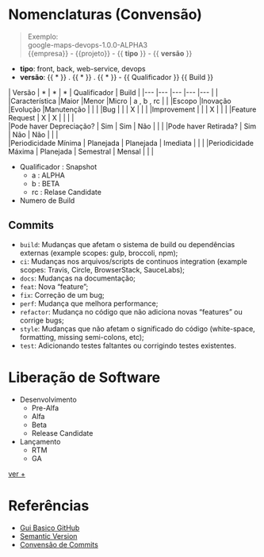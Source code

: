 # Nomenclaturas (Convensão)

> Exemplo: <br>
>  google-maps-devops-1.0.0-ALPHA3 <br>
> {{empresa}} - {{projeto}} - {{ **tipo** }} - {{ **versão** }}

- **tipo**: front, back, web-service, devops
- **versão**: {{ * }} . {{ * }} . {{ * }} - {{ Qualificador }} {{ Build }}

| Versão                                            | *         | *         | *         | Qualificador | Build |
|---                                                |---        |---        |---        |---           |       |
|Característica	                                    |Maior	    |Menor	    |Micro  	  | a , b , rc   |       | 
|Escopo	                                            |Inovação	  |Evolução	  |Manutenção	|              |       |
|Bug                                                |	          |           | X	        |              |       |
|Improvement			                                  |           |           | X         |	             |       |
|Feature Request	                                  | X	        | X         |           |              |       |		
|Pode haver Depreciação?	                          | Sim       | Sim       | Não       |	             |       |
|Pode haver Retirada?	                              | Sim       | Não       | Não       |              |       |	
|Periodicidade Mínima	                              | Planejada	| Planejada	| Imediata	|              |       |
|Periodicidade Máxima	                              | Planejada	| Semestral	| Mensal    |              |       |


- Qualificador : Snapshot 
  - a : ALPHA 
  - b : BETA 
  - rc : Relase Candidate
- Numero de Build

## Commits

- `build`: Mudanças que afetam o sistema de build ou dependências externas (example scopes: gulp, broccoli, npm);
- `ci`: Mudanças nos arquivos/scripts de continuos integration (example scopes: Travis, Circle, BrowserStack, SauceLabs);
- `docs`: Mudanças na documentação;
- `feat`: Nova “feature”;
- `fix`: Correção de um bug;
- `perf`: Mudança que melhora performance;
- `refactor`: Mudança no código que não adiciona novas “features” ou corrige bugs;
- `style`: Mudanças que não afetam o significado do código (white-space, formatting, missing semi-colons, etc);
- `test`: Adicionando testes faltantes ou corrigindo testes existentes.

# Liberação de Software
- Desenvolvimento
  - Pre-Alfa
  - Alfa
  - Beta
  - Release Candidate
- Lançamento
  - RTM
  - GA

[ver +](https://pt.wikipedia.org/wiki/Ciclo_de_vida_de_libera%C3%A7%C3%A3o_de_software)

# Referências
- [Gui Basico GitHub](https://medium.com/enext-ideas/convens%C3%A3o-de-nomenclatura-no-bitbucket-github-dad1acb0b026)
- [Semantic Version](https://semver.org/)
- [Convensão de Commits](https://www.conventionalcommits.org/en/v1.0.0/#summary)
